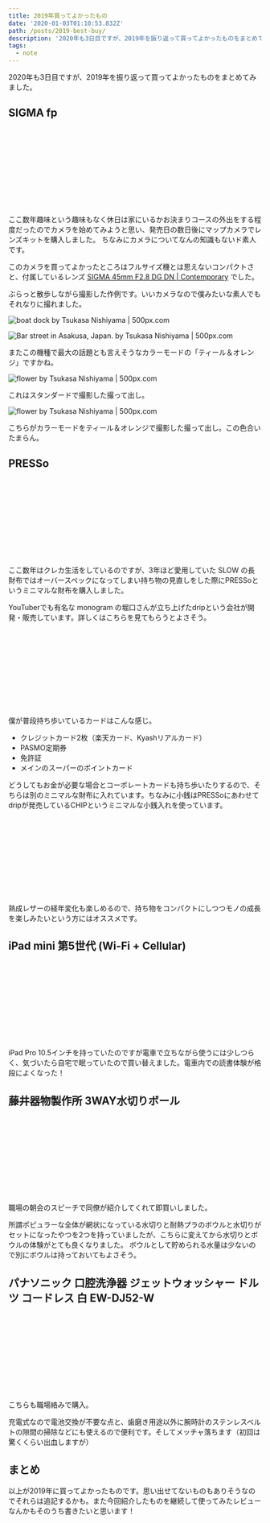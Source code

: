 ```yaml
---
title: 2019年買ってよかったもの
date: '2020-01-03T01:10:53.832Z'
path: /posts/2019-best-buy/
description: '2020年も3日目ですが、2019年を振り返って買ってよかったものをまとめてみました。'
tags:
  - note
---
```


2020年も3日目ですが、2019年を振り返って買ってよかったものをまとめてみました。

## SIGMA fp

<div class="iframely-embed"><div class="iframely-responsive" style="height: 140px; padding-bottom: 0;"><a href="https://www.sigma-global.com/jp/cameras/fp-series/" data-iframely-url="//cdn.iframe.ly/Gps8xpf?iframe=card-small"></a></div></div><br/>

ここ数年趣味という趣味もなく休日は家にいるかお決まりコースの外出をする程度だったのでカメラを始めてみようと思い、発売日の数日後にマップカメラでレンズキットを購入しました。
ちなみにカメラについてなんの知識もないド素人です。

このカメラを買ってよかったところはフルサイズ機とは思えないコンパクトさと、付属しているレンズ [SIGMA 45mm F2.8 DG DN | Contemporary](https://www.sigma-global.com/jp/lenses/cas/product/contemporary/c019_45_28/) でした。

ぶらっと散歩しながら撮影した作例です。いいカメラなので僕みたいな素人でもそれなりに撮れました。

<div class='pixels-photo'><p><img src='https://drscdn.500px.org/photo/1005588777/m%3D900/v2?sig=70fe21bf3acf4b963f38ee9073376f7a3a993115f00f7c5df127bd8fad7d2ccd' alt='boat dock by Tsukasa Nishiyama | 500px.com'></p><a href='https://500px.com/photo/1005588777' alt='boat dock by Tsukasa Nishiyama | 500px.com'></a></div>

<div class='pixels-photo'><p><img src='https://drscdn.500px.org/photo/1005528310/m%3D900/v2?sig=92ce2d418718339a091228cbc0357e97896a7fd681498dfc529b6b982f1aa449' alt='Bar street in Asakusa, Japan. by Tsukasa Nishiyama | 500px.com'></p><a href='https://500px.com/photo/1005528310' alt='Bar street in Asakusa, Japan. by Tsukasa Nishiyama | 500px.com'></a></div>

またこの機種で最大の話題とも言えそうなカラーモードの「ティール＆オレンジ」ですかね。

<div class='pixels-photo'><p><img src='https://drscdn.500px.org/photo/1006241546/m%3D900/v2?sig=fa6a92d089131cb4833c03fba7a353bc83a3b0583dba43e3ee7dada9818ea9a5' alt='flower by Tsukasa Nishiyama | 500px.com'></p><a href='https://500px.com/photo/1006241546' alt='flower by Tsukasa Nishiyama | 500px.com'></a></div>

これはスタンダードで撮影した撮って出し。

<div class='pixels-photo'><p><img src='https://drscdn.500px.org/photo/1006241576/m%3D900/v2?sig=a168fd43a62c98277348485ab6f3e9cdb0466712d9201d3cfdcab5488f62f3b4' alt='flower by Tsukasa Nishiyama | 500px.com'></p><a href='https://500px.com/photo/1006241576' alt='flower by Tsukasa Nishiyama | 500px.com'></a></div>

こちらがカラーモードをティール＆オレンジで撮影した撮って出し。この色合いたまらん。

## PRESSo

<div class="iframely-embed"><div class="iframely-responsive" style="height: 140px; padding-bottom: 0;"><a href="https://drip.base.shop/items/17048703" data-iframely-url="//cdn.iframe.ly/HRrL5sZ?iframe=card-small"></a></div></div><br/>

ここ数年はクレカ生活をしているのですが、3年ほど愛用していた SLOW の長財布ではオーバースペックになってしまい持ち物の見直しをした際にPRESSoというミニマルな財布を購入しました。

YouTuberでも有名な monogram の堀口さんが立ち上げたdripという会社が開発・販売しています。詳しくはこちらを見てもらうとよさそう。

<div class="iframely-embed"><div class="iframely-responsive" style="height: 140px; padding-bottom: 0;"><a href="https://number333.org/2019/03/31/presso-mini-wallet/" data-iframely-url="//cdn.iframe.ly/5CNJ9bt?iframe=card-small"></a></div></div><br/>

僕が普段持ち歩いているカードはこんな感じ。

- クレジットカード2枚（楽天カード、Kyashリアルカード）
- PASMO定期券
- 免許証
- メインのスーパーのポイントカード

どうしてもお金が必要な場合とコーポレートカードも持ち歩いたりするので、そちらは別のミニマルな財布に入れています。ちなみに小銭はPRESSoにあわせてdripが発売しているCHIPというミニマルな小銭入れを使っています。

<div class="iframely-embed"><div class="iframely-responsive" style="height: 140px; padding-bottom: 0;"><a href="https://drip.base.shop/items/22403051" data-iframely-url="//cdn.iframe.ly/pugVI7m?iframe=card-small"></a></div></div><br/>

熟成レザーの経年変化も楽しめるので、持ち物をコンパクトにしつつモノの成長を楽しみたいという方にはオススメです。

## iPad mini 第5世代 (Wi-Fi + Cellular)

<div class="iframely-embed"><div class="iframely-responsive" style="height: 140px; padding-bottom: 0;"><a href="https://www.apple.com/jp/ipad-mini/" data-iframely-url="//cdn.iframe.ly/SBbEs4T?iframe=card-small"></a></div></div><br/>

iPad Pro 10.5インチを持っていたのですが電車で立ちながら使うには少しつらく、気づいたら自宅で眠っていたので買い替えました。電車内での読書体験が格段によくなった！

## 藤井器物製作所 3WAY水切りボール

<div class="iframely-embed"><div class="iframely-responsive" style="height: 140px; padding-bottom: 0;"><a href="https://amzn.to/2QJ9UGu" data-iframely-url="//cdn.iframe.ly/HpZC6I2?iframe=card-small"></a></div></div><br/>

職場の朝会のスピーチで同僚が紹介してくれて即買いしました。

所謂ポピュラーな全体が網状になっている水切りと耐熱プラのボウルと水切りがセットになったやつを2つを持っていましたが、こちらに変えてから水切りとボウルの体験がとても良くなりました。
ボウルとして貯められる水量は少ないので別にボウルは持っておいてもよさそう。

## パナソニック 口腔洗浄器 ジェットウォッシャー ドルツ コードレス 白 EW-DJ52-W

<div class="iframely-embed"><div class="iframely-responsive" style="height: 140px; padding-bottom: 0;"><a href="https://amzn.to/2SLnSuk" data-iframely-url="//cdn.iframe.ly/uwn25bz?iframe=card-small"></a></div></div><br/>

こちらも職場絡みで購入。

充電式なので電池交換が不要な点と、歯磨き用途以外に腕時計のステンレスベルトの隙間の掃除などにも使えるので便利です。そしてメッチャ落ちます（初回は驚くくらい出血しますが）

## まとめ

以上が2019年に買ってよかったものです。思い出せてないものもありそうなのでそれらは追記するかも。また今回紹介したものを継続して使ってみたレビューなんかもそのうち書きたいと思います！
